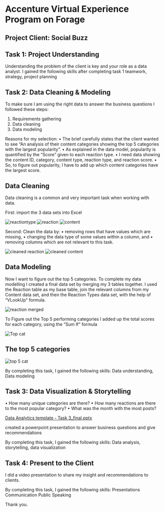 # Accenture Virtual Experience Program on Forage

## Project Client: Social Buzz

## Task 1: Project Understanding
Understanding the problem of the client is key and your role as a data analyst.
I gained the following skills after completing task 1
teamwork, strategy, project planning

## Task 2: Data Cleaning & Modeling
To make sure I am using the right data to answer the business questions I followed these steps:
1.	Requirements gathering
2.	Data cleaning
3.	Data modeling

Reasons for my selection:
•	The brief carefully states that the client wanted to see “An analysis of their content categories showing the top 5 categories with the largest popularity”.
•	As explained in the data model, popularity is quantified by the “Score” given to each reaction type.
•	I need data showing the content ID, category, content type, reaction type, and reaction score.
•	So, to figure out popularity, I have to add up which content categories have the largest score.

## Data Cleaning
Data cleaning is a common and very important task when working with data.

First: import the 3 data sets into Excel

![reactiontype](https://user-images.githubusercontent.com/116097143/234044017-b7bf9ec2-40c4-4a9b-a5ff-2ed5f1335f32.png)
![reaction](https://user-images.githubusercontent.com/116097143/234044080-77f116d8-f21e-4bc6-9a52-bcbbcabb528c.png)
![content](https://user-images.githubusercontent.com/116097143/234044139-5858bfe9-915c-46e9-a4b5-e2293a794195.png)

Second: Clean the data by:
•	removing rows that have values which are missing,
•	changing the data type of some values within a column, and
•	removing columns which are not relevant to this task.

![cleaned reaction ](https://user-images.githubusercontent.com/116097143/234046325-b5ad2421-a435-4b57-8c8d-dba06fbf64d1.png)
![cleaned content](https://user-images.githubusercontent.com/116097143/234046365-012fc985-929a-4357-b79b-1c1361957e43.png)

## Data Modeling
Now I want to figure out the top 5 categories. To complete my data modelling
I created a final data set by merging my 3 tables together.
I used the Reaction table as my base table, join the relevant columns from my Content data set, and then the Reaction Types data set, with the help of  “VLookUp” formula.

![reaction merged](https://user-images.githubusercontent.com/116097143/234047690-ecfe96d9-a8b7-44e3-a1c5-f0104d670864.png)
 
To Figure out the Top 5 performing categories
I added up the total scores for each category, using the “Sum If” formula

![Top cat](https://user-images.githubusercontent.com/116097143/234048662-f7486a72-65ed-4018-9b11-c7bbb7513810.png)

## The top 5 categories

![top 5 cat](https://user-images.githubusercontent.com/116097143/234048737-8ee73076-f92d-4ed5-b6cb-43c52c154b46.png)

By completing this task, I gained the following skills: Data understanding, Data modeling

## Task 3: Data Visualization & Storytelling

•	How many unique categories are there?
•	How many reactions are there to the most popular category?
•	What was the month with the most posts?

[Data Analytics template - Task 3_final.pptx](https://github.com/okonkwoloretta/Accenture-Virtual-Experience/files/11312229/Data.Analytics.template.-.Task.3_final.pptx)

created a powerpoint presentation to answer business questions and give recommendations 

By completing this task, I gained the following skills: Data analysis, storytelling, data visualization

## Task 4: Present to the Client
I did a video presentation to share my insight and recommendations to clients.

By completing this task, I gained the following skills:
Presentations
Communication
Public Speaking

Thank you.
